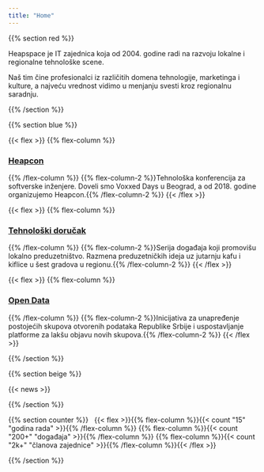 ```yaml
---
title: "Home"
---
```


{{% section red %}}

Heapspace je IT zajednica koja od 2004. godine radi na razvoju lokalne i regionalne tehnološke scene.

Naš tim čine profesionalci iz različitih domena tehnologije, marketinga i kulture, a najveću vrednost vidimo u menjanju svesti kroz regionalnu saradnju.

{{% /section %}}

<!------------------------------------------------------------------------------------------------>

{{% section blue %}}

{{< flex >}}
{{% flex-column %}}
### [Heapcon](https://heapcon.io)
{{% /flex-column %}}
{{% flex-column-2 %}}Tehnološka konferencija za softverske inženjere. Doveli smo Voxxed Days u Beograd, a od 2018. godine organizujemo Heapcon.{{% /flex-column-2 %}}
{{< /flex >}}

{{< flex >}}
{{% flex-column %}}
### [Tehnološki doručak](https://tehnoloskidorucak.io)
{{% /flex-column %}}
{{% flex-column-2 %}}Serija događaja koji promovišu lokalno preduzetništvo. Razmena preduzetničkih ideja uz jutarnju kafu i kiflice u šest gradova u regionu.{{% /flex-column-2 %}}
{{< /flex >}}

{{< flex >}}
{{% flex-column %}}
### [Open Data](https://opendata.rs)
{{% /flex-column %}}
{{% flex-column-2 %}}Inicijativa za unapređenje postojećih skupova otvorenih podataka Republike Srbije i uspostavljanje platforme za lakšu objavu novih skupova.{{% /flex-column-2 %}}
{{< /flex >}}

{{% /section %}}

<!------------------------------------------------------------------------------------------------>

{{% section beige %}}

{{< news >}}

{{% /section %}}

<!------------------------------------------------------------------------------------------------>

{{% section counter %}}
&nbsp;
{{< flex >}}{{% flex-column %}}{{< count "15" "godina rada" >}}{{% /flex-column %}}
{{% flex-column %}}{{< count "200+" "događaja" >}}{{% /flex-column %}}
{{% flex-column %}}{{< count "2k+" "članova zajednice" >}}{{% /flex-column %}}{{< /flex >}}

{{% /section %}}